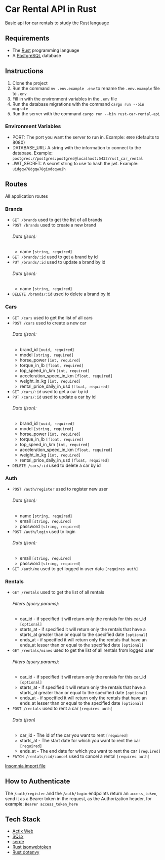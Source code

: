 # Car Rental API in Rust

Basic api for car rentals to study the Rust language

## Requirements

- The [Rust](https://www.rust-lang.org) programming language
- A [PostgreSQL](https://www.postgresql.org) database

## Instructions

1. Clone the project
1. Run the command `mv .env.example .env` to rename the `.env.example` file to `.env`
1. Fill in with the environment variables in the `.env` file
1. Run the database migrations with the command `cargo run --bin migrate`
1. Run the server with the command `cargo run --bin rust-car-rental-api`

### Environment Variables

- PORT: The port you want the server to run in. Example: `4000` (defaults to 8080)
- DATABASE_URL: A string with the information to connect to the database. Example: `postgres://postgres:postgres@localhost:5432/rust_car_rental`
- JWT_SECRET: A secret string to use to hash the jwt. Example: `uidgqw78dgqw78giodcqwuih`

## Routes

All application routes

### Brands

- `GET /brands` used to get the list of all brands
- `POST /brands` used to create a new brand
  ###### Data (json):
  - name `[string, required]`
    <br />
- `GET /brands/:id` used to get a brand by id
- `PUT /brands/:id` used to update a brand by id
  ###### Data (json):
  - name `[string, required]`
    <br />
- `DELETE /brands/:id` used to delete a brand by id

### Cars

- `GET /cars` used to get the list of all cars
- `POST /cars` used to create a new car
  ###### Data (json):
  - brand_id `[uuid, required]`
  - model `[string, required]`
  - horse_power `[int, required]`
  - torque_in_lb `[float, required]`
  - top_speed_in_km `[int, required]`
  - acceleration_speed_in_km `[float, required]`
  - weight_in_kg `[int, required]`
  - rental_price_daily_in_usd `[float, required]`
    <br />
- `GET /cars/:id` used to get a car by id
- `PUT /cars/:id` used to update a car by id
  ###### Data (json):
  - brand_id `[uuid, required]`
  - model `[string, required]`
  - horse_power `[int, required]`
  - torque_in_lb `[float, required]`
  - top_speed_in_km `[int, required]`
  - acceleration_speed_in_km `[float, required]`
  - weight_in_kg `[int, required]`
  - rental_price_daily_in_usd `[float, required]`
    <br />
- `DELETE /cars/:id` used to delete a car by id

### Auth

- `POST /auth/register` used to register new user
  ###### Data (json):
  - name `[string, required]`
  - email `[string, required]`
  - password `[string, required]`
    <br />
- `POST /auth/login` used to login
  ###### Data (json):
  - email `[string, required]`
  - password `[string, required]`
    <br />
- `GET /auth/me` used to get logged in user data `[requires auth]`

### Rentals

- `GET /rentals` used to get the list of all rentals
  ###### Filters (query params):
  - car_id - if specified it will return only the rentals for this car_id `[optional]`
  - starts_at - if specified it will return only the rentals that have a starts_at greater than or equal to the specified date `[optional]`
  - ends_at - if specified it will return only the rentals that have an ends_at lesser than or equal to the specified date `[optional]`
    <br />
- `GET /rentals/mines` used to get the list of all rentals from logged user
  ###### Filters (query params):
  - car_id - if specified it will return only the rentals for this car_id `[optional]`
  - starts_at - if specified it will return only the rentals that have a starts_at greater than or equal to the specified date `[optional]`
  - ends_at - if specified it will return only the rentals that have an ends_at lesser than or equal to the specified date `[optional]`
    <br />
- `POST /rentals` used to rent a car `[requires auth]`
  ###### Data (json)
  - car_id - The id of the car you want to rent `[required]`
  - starts_at - The start date for which you want to rent the car `[required]`
  - ends_at - The end date for which you want to rent the car `[required]`
    <br />
- `PATCH /rentals/:id/cancel` used to cancel a rental `[requires auth]`

[Insomnia import file](./insomnia.json)

## How to Authenticate

The `/auth/register` and the `/auth/login` endpoints return an `access_token`, send it as a Bearer token in the request, as the Authorization header, for example: `Bearer access_token_here`

## Tech Stack

- [Actix Web](https://actix.rs)
- [SQLx](https://github.com/launchbadge/sqlx)
- [serde](https://serde.rs)
- [Rust jsonwebtoken](https://github.com/Keats/jsonwebtoken)
- [Rust dotenvy](https://github.com/allan2/dotenvy)
